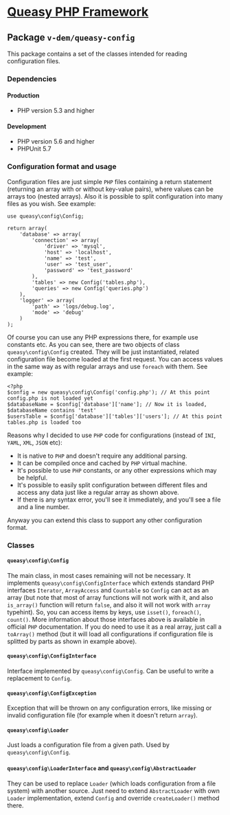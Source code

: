 # [Queasy PHP Framework](https://github.com/v-dem/queasy-app/)

## Package `v-dem/queasy-config`

This package contains a set of the classes intended for reading configuration files.

### Dependencies

#### Production
* PHP version 5.3 and higher

#### Development
* PHP version 5.6 and higher
* PHPUnit 5.7

### Configuration format and usage

Configuration files are just simple `PHP` files containing a return statement (returning an array with or without key-value pairs),
where values can be arrays too (nested arrays). Also it is possible to split configuration into many files as you wish. See example:

    use queasy\config\Config;

    return array(
        'database' => array(
            'connection' => array(
                'driver' => 'mysql',
                'host' => 'localhost',
                'name' => 'test',
                'user' => 'test_user',
                'password' => 'test_password'
            ),
            'tables' => new Config('tables.php'),
            'queries' => new Config('queries.php')
        ),
        'logger' => array(
            'path' => 'logs/debug.log',
            'mode' => 'debug'
        )
    );

Of course you can use any PHP expressions there, for example use constants etc. As you can see, there are two objects of class `queasy\config\Config`
created. They will be just instantiated, related configuration file become loaded at the first request. You can access values in the same way as
with regular arrays and use `foreach` with them. See example:

    <?php
    $config = new queasy\config\Config('config.php'); // At this point config.php is not loaded yet
    $databaseName = $config['database']['name']; // Now it is loaded, $databaseName contains 'test'
    $usersTable = $config['database']['tables']['users']; // At this point tables.php is loaded too

Reasons why I decided to use `PHP` code for configurations (instead of `INI`, `YAML`, `XML`, `JSON` etc):

* It is native to `PHP` and doesn't require any additional parsing.
* It can be compiled once and cached by `PHP` virtual machine.
* It's possible to use `PHP` constants, or any other expressions which may be helpful.
* It's possible to easily split configuration between different files and access any data just like a regular array as shown above.
* If there is any syntax error, you'll see it immediately, and you'll see a file and a line number.

Anyway you can extend this class to support any other configuration format.

### Classes

#### `queasy\config\Config`

The main class, in most cases remaining will not be necessary. It implements `queasy\config\ConfigInterface` which extends standard PHP
interfaces `Iterator`, `ArrayAccess` and `Countable` so `Config` can act as an array (but note that most of array functions will not work with it,
and also `is_array()` function will return `false`, and also it will not work with `array` typehint). So, you can access items by keys, use
`isset()`, `foreach()`, `count()`. More information about those interfaces above is available in official `PHP` documentation.
If you do need to use it as a real array, just call a `toArray()` method (but it will load all configurations if configuration file is splitted
by parts as shown in example above).

#### `queasy\config\ConfigInterface`

Interface implemented by `queasy\config\Config`. Can be useful to write a replacement to `Config`.

#### `queasy\config\ConfigException`

Exception that will be thrown on any configuration errors, like missing or invalid configuration file (for example when it doesn't return `array`).

#### `queasy\config\Loader`

Just loads a configuration file from a given path. Used by `queasy\config\Config`.

#### `queasy\config\LoaderInterface` and `queasy\config\AbstractLoader`

They can be used to replace `Loader` (which loads configuration from a file system) with another source. Just need to extend `AbstractLoader`
with own `Loader` implementation, extend `Config` and override `createLoader()` method there.

